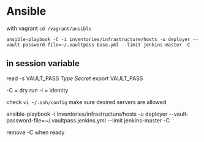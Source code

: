 # Ansible

with vagrant
`cd /vagrant/ansible`

```ansible
ansible-playbook -C -i inventories/infrastructure/hosts -u deployer --vault-password-file=~/.vaultpass base.yml --limit jenkins-master -C
```

## in session variable

read -s VAULT_PASS
_Type Secret_
export VAULT_PASS

-C = dry run
-i = identity

check `vi ~/.ssh/config` make sure desired servers are allowed

ansible-playbook -i inventories/infrastructure/hosts -u deployer --vault-password-file=~/.vaultpass jenkins.yml --limit jenkins-master -C

remove -C when ready
